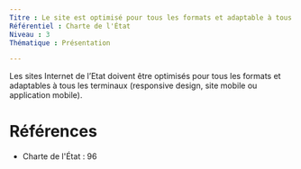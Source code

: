 ```yaml
---
Titre : Le site est optimisé pour tous les formats et adaptable à tous les terminaux (responsive design, site mobile ou application mobile).
Référentiel : Charte de l'État
Niveau : 3
Thématique : Présentation

---
```

Les sites Internet de l’Etat doivent être optimisés pour tous les formats et adaptables à tous les terminaux (responsive design, site mobile ou application mobile).

# Références

*   Charte de l'État : 96